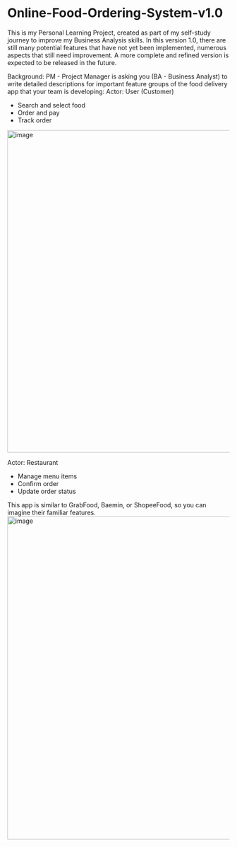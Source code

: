 # Online-Food-Ordering-System-v1.0
This is my Personal Learning Project, created as part of my self-study journey to improve my Business Analysis skills. In this version 1.0, there are still many potential features that have not yet been implemented, numerous aspects that still need improvement. A more complete and refined version is expected to be released in the future.

Background: 
PM - Project Manager is asking you (BA - Business Analyst) to write detailed descriptions for important feature groups of the food delivery app that your team is developing: 
Actor: User (Customer)
- Search and select food
- Order and pay
- Track order
<img width="1300" height="729" alt="image" src="https://github.com/user-attachments/assets/0f65755b-dba7-4ddb-887c-80c46ebb4747" />

Actor: Restaurant
- Manage menu items
- Confirm order
- Update order status

This app is similar to GrabFood, Baemin, or ShopeeFood, so you can imagine their familiar features.
<img width="1297" height="731" alt="image" src="https://github.com/user-attachments/assets/dda28d55-6758-42ba-ba13-0ae407ce9df7" />
